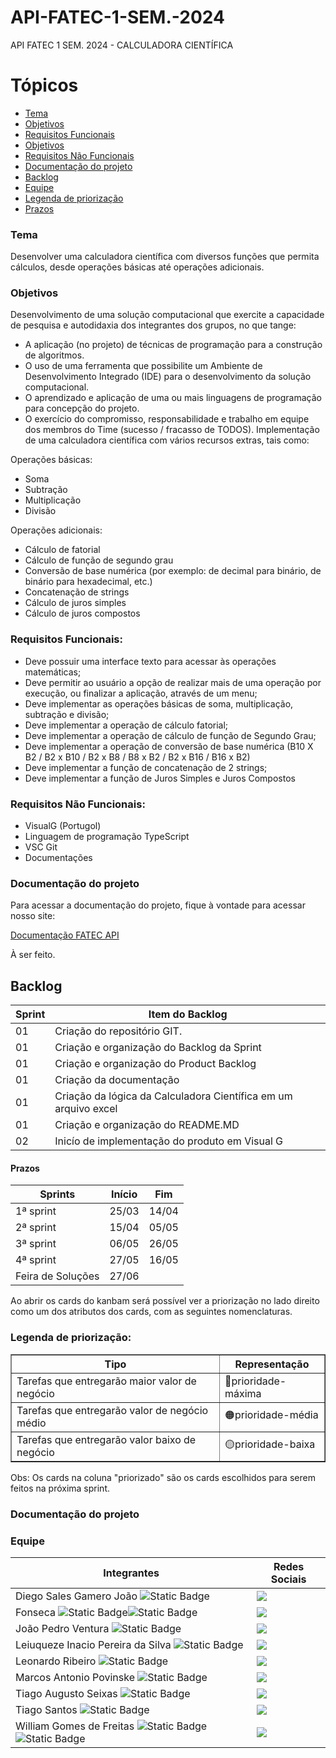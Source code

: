# API-FATEC-1-SEM.-2024
API FATEC 1 SEM. 2024 - CALCULADORA CIENTÍFICA

# Tópicos

- <a href ="#tema"> Tema </a>
- <a href ="#objetivos"> Objetivos </a>
- <a href ="#requisitos-funcionais"> Requisitos Funcionais </a>
- <a href ="#objetivos"> Objetivos </a>
- <a href ="#requisitos-não-funcionais"> Requisitos Não Funcionais </a>
- <a href ="#documentação-do-projeto"> Documentação do projeto </a>
- <a href ="#backlog"> Backlog </a>
- <a href ="#equipe"> Equipe </a>
- <a href ="#legenda-de-priorização"> Legenda de priorização </a>
- <a href ="#prazos"> Prazos </a>



### Tema
Desenvolver uma calculadora científica com diversos funções que permita cálculos, desde operações básicas até operações adicionais.


### Objetivos 

  Desenvolvimento de uma solução computacional que exercite a capacidade de pesquisa e autodidaxia dos integrantes dos grupos, no que tange:
  
- A aplicação (no projeto) de técnicas de programação para a construção de algoritmos.
- O uso de uma ferramenta que possibilite um Ambiente de Desenvolvimento Integrado (IDE) para o desenvolvimento da solução computacional.
- O aprendizado e aplicação de uma ou mais linguagens de programação para concepção do projeto.
- O exercício do compromisso, responsabilidade e trabalho em equipe dos membros do Time (sucesso / fracasso de TODOS).
Implementação de uma calculadora científica com vários recursos extras, tais como:

Operações básicas:

- Soma
- Subtração
- Multiplicação
- Divisão

Operações adicionais:

- Cálculo de fatorial
- Cálculo de função de segundo grau
- Conversão de base numérica (por exemplo: de decimal para binário, de binário para hexadecimal, etc.)
- Concatenação de strings
- Cálculo de juros simples
- Cálculo de juros compostos

### Requisitos Funcionais:

- Deve possuir uma interface texto para acessar às operações matemáticas;
- Deve permitir ao usuário a opção de realizar mais de uma operação por execução, ou finalizar a aplicação, através de um menu;
- Deve implementar as operações básicas de soma, multiplicação, subtração e divisão;
- Deve implementar a operação de cálculo fatorial;
- Deve implementar a operação de cálculo de função de Segundo Grau;
- Deve implementar a operação de conversão de base numérica (B10 X B2 / B2 x B10 / B2 x B8 / B8 x B2 / B2 x B16 / B16 x B2)
- Deve implementar a função de concatenação de 2 strings;
- Deve implementar a função de Juros Simples e Juros Compostos

### Requisitos Não Funcionais:

- VisualG (Portugol)
- Linguagem de programação TypeScript
- VSC Git
- Documentações

### Documentação do projeto

Para acessar a documentação do projeto, fique à vontade para acessar nosso site:

[Documentação FATEC API](https://github.com/CyberNexusFatec/API-FATEC-1-SEM.-2024-DOCUMENTS)

À ser feito.

## Backlog

| Sprint | Item do Backlog |
|--------|-----------------|
|01|Criação do repositório GIT.|
|01|Criação e organização do Backlog da Sprint|
|01|Criação e organização do Product Backlog|
|01|Criação da documentação|
|01| Criação da lógica da Calculadora Científica em um arquivo excel|
|01|Criação e organização do README.MD|
|02|Inicío de implementação do produto em Visual G|


#### Prazos

| Sprints | Início | Fim |
| ------- | ------ | --- |
| 1ª sprint | 25/03 | 14/04 |
| 2ª sprint | 15/04 | 05/05 |
| 3ª sprint | 06/05 | 26/05 |
| 4ª sprint | 27/05 | 16/05 |
| Feira de Soluções | 27/06 |


Ao abrir os cards do kanbam será possível ver a priorização no lado direito como um dos atributos dos cards, com as seguintes nomenclaturas.

### Legenda de priorização:

<table border="1 px">
    <tr>
        <th> Tipo </th>
        <th> Representação </th>
    </tr>
    <tr>
        <td>Tarefas que entregarão maior valor de negócio </td>
        <td>🔴prioridade-máxima</td>
    </tr>
     <tr>
        <td>Tarefas que entregarão valor de negócio médio </td>
        <td>🟠prioridade-média</td>
    </tr>
     <tr>
        <td>Tarefas que entregarão valor baixo de negócio</td>
        <td>🟡prioridade-baixa</td>
    </tr>
</table>

Obs: Os cards na coluna "priorizado" são os cards escolhidos para serem feitos na próxima sprint.
### Documentação do projeto


### Equipe

| Integrantes | Redes Sociais |
|-------|--------|
|Diego Sales Gamero João ![Static Badge](https://img.shields.io/badge/Dev-black)|<a href="[(https://github.com/DiegoSGamero)" target="_blank"><img src="https://img.shields.io/badge/-black?style=social&logo=github&label=github&color=black" target="_blank"></a>|
|Fonseca ![Static Badge](https://img.shields.io/badge/Scrum_master-pink)![Static Badge](https://img.shields.io/badge/Dev-black)|<a href="https://github.com/FaelKbral" target="_blank"><img src="https://img.shields.io/badge/-black?style=social&logo=github&label=github&color=black" target="_blank"></a>|
|João Pedro Ventura ![Static Badge](https://img.shields.io/badge/Dev-black)|<a href="[(https://github.com/jaupventur)" target="_blank"><img src="https://img.shields.io/badge/-black?style=social&logo=github&label=github&color=black" target="_blank"></a>|
|Leiuqueze Inacio Pereira da Silva ![Static Badge](https://img.shields.io/badge/Dev-black)|<a href="[(https://github.com/Leiux15)" target="_blank"><img src="https://img.shields.io/badge/-black?style=social&logo=github&label=github&color=black" target="_blank"></a>|
|Leonardo Ribeiro ![Static Badge](https://img.shields.io/badge/Dev-black)|<a href="[(https://github.com/LeoRibeiro05)" target="_blank"><img src="https://img.shields.io/badge/-black?style=social&logo=github&label=github&color=black" target="_blank"></a>|
|Marcos Antonio Povinske ![Static Badge](https://img.shields.io/badge/Dev-black)|<a href="[(https://github.com/MarcosPovs)" target="_blank"><img src="https://img.shields.io/badge/-black?style=social&logo=github&label=github&color=black" target="_blank"></a>|
|Tiago Augusto Seixas ![Static Badge](https://img.shields.io/badge/Dev-black)|<a href="[(https://github.com/TiagoAugustoSeixas)" target="_blank"><img src="https://img.shields.io/badge/-black?style=social&logo=github&label=github&color=black" target="_blank"></a>|
|Tiago Santos ![Static Badge](https://img.shields.io/badge/Dev-black)|<a href="[(https://github.com/tiago17santos)" target="_blank"><img src="https://img.shields.io/badge/-black?style=social&logo=github&label=github&color=black" target="_blank"></a>|
|William Gomes de Freitas ![Static Badge](https://img.shields.io/badge/Product_owner-blue)![Static Badge](https://img.shields.io/badge/Dev-black) |<a href="https://github.com/willigfreitas" target="_blank"><img src="https://img.shields.io/badge/-black?style=social&logo=github&label=github&color=black" target="_blank"></a>|
